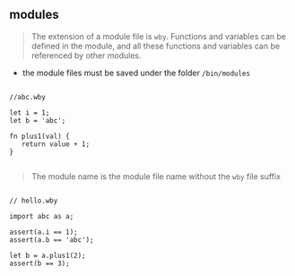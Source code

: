 ## modules

> The extension of a module file is `wby`. Functions and variables can be defined in the module, and all these functions and variables can be referenced by other modules.

- the module files must be saved under the folder `/bin/modules`

``` wby

//abc.wby

let i = 1;
let b = 'abc';

fn plus1(val) {
   return value + 1;
}


```


> The module name is the module file name without the `wby` file suffix

``` wby

// hello.wby

import abc as a;

assert(a.i == 1);
assert(a.b == 'abc');

let b = a.plus1(2);
assert(b == 3);

```